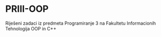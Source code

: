 # PRIII-OOP
Riješeni zadaci iz predmeta Programiranje 3 na Fakultetu Informacionih Tehnologija
OOP in C++
